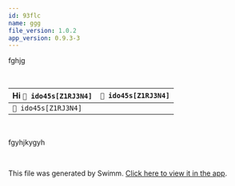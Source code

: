 ```yaml
---
id: 93flc
name: ggg
file_version: 1.0.2
app_version: 0.9.3-3
---
```


fghjg

<br/>

|Hi `👤 ido45s[Z1RJ3N4]`|`👤 ido45s[Z1RJ3N4]`|
|-----------------------|--------------------|
|`👤 ido45s[Z1RJ3N4]`   |                    |

<br/>

fgyhjkygyh

<br/>

This file was generated by Swimm. [Click here to view it in the app](https://swimm-web-app.web.app/repos/ls4DA2fLasmQuEbT4ipw/docs/93flc).